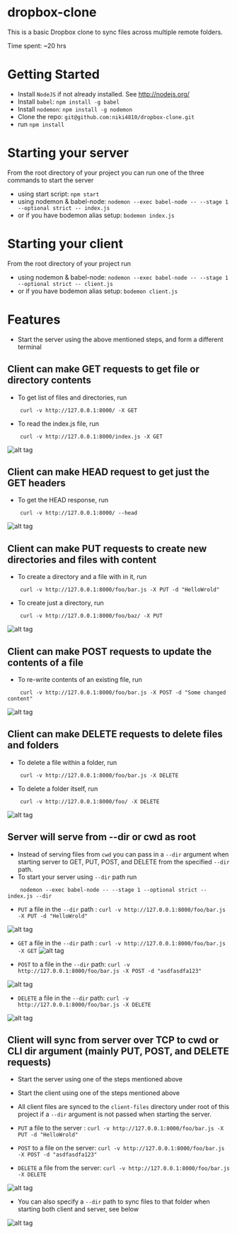# dropbox-clone

This is a basic Dropbox clone to sync files across multiple remote folders.

Time spent: ~20 hrs

# Getting Started

- Install `NodeJS` if not already installed. See http://nodejs.org/
- Install `babel`: `npm install -g babel`
- Install `nodemon`: `npm install -g nodemon`
- Clone the repo: `git@github.com:niki4810/dropbox-clone.git`
- run `npm install`

# Starting your server

From the root directory of your project you can run one of the three commands to start the server

- using start script: `npm start`
- using nodemon & babel-node: `nodemon --exec babel-node -- --stage 1 --optional strict -- index.js`
- or if you have bodemon alias setup: `bodemon index.js`

# Starting your client
From the root directory of your project run
- using nodemon & babel-node: `nodemon --exec babel-node -- --stage 1 --optional strict -- client.js`
- or if you have bodemon alias setup: `bodemon client.js`

# Features
- Start the server using the above mentioned steps, and form a different terminal

## Client can make GET requests to get file or directory contents
- To get list of files and directories, run

```
	curl -v http://127.0.0.1:8000/ -X GET
```

- To read the index.js file, run

```
	curl -v http://127.0.0.1:8000/index.js -X GET
```

![alt tag](https://raw.githubusercontent.com/niki4810/dropbox-clone/master/demo-images/client-get-1.gif)

## Client can make HEAD request to get just the GET headers
- To get the HEAD response, run

```
	curl -v http://127.0.0.1:8000/ --head
```
![alt tag](https://raw.githubusercontent.com/niki4810/dropbox-clone/master/demo-images/server-head-1.gif)

## Client can make PUT requests to create new directories and files with content
- To create a directory and a file with in it, run

```
	curl -v http://127.0.0.1:8000/foo/bar.js -X PUT -d "HelloWrold"
```
- To create just a directory, run

```
	curl -v http://127.0.0.1:8000/foo/baz/ -X PUT
```

![alt tag](https://raw.githubusercontent.com/niki4810/dropbox-clone/master/demo-images/client-put-1.gif)

## Client can make POST requests to update the contents of a file
- To re-write contents of an existing file, run

```
	curl -v http://127.0.0.1:8000/foo/bar.js -X POST -d "Some changed content"
```

![alt tag](https://raw.githubusercontent.com/niki4810/dropbox-clone/master/demo-images/client-post-1.gif)

## Client can make DELETE requests to delete files and folders

- To delete a file within a folder, run

```	
	curl -v http://127.0.0.1:8000/foo/bar.js -X DELETE
```
- To delete a folder itself, run

```
	curl -v http://127.0.0.1:8000/foo/ -X DELETE
```

![alt tag](https://raw.githubusercontent.com/niki4810/dropbox-clone/master/demo-images/client-delete-1.gif)


## Server will serve from --dir or cwd as root
- Instead of serving files from `cwd` you can pass in a `--dir` argument when starting server to GET, PUT, POST, and DELETE from the specified `--dir` path.
- To start your server using `--dir` path run

```
	nodemon --exec babel-node -- --stage 1 --optional strict -- index.js --dir
```
- `PUT` a file in the `--dir` path : `curl -v http://127.0.0.1:8000/foo/bar.js -X PUT -d "HelloWrold"`

![alt tag](https://raw.githubusercontent.com/niki4810/dropbox-clone/master/demo-images/client-put-2.gif)

- `GET` a file in the `--dir` path : `curl -v http://127.0.0.1:8000/foo/bar.js -X GET`
![alt tag](https://raw.githubusercontent.com/niki4810/dropbox-clone/master/demo-images/client-get-2.gif)

- `POST` to a file in the `--dir` path:  `curl -v http://127.0.0.1:8000/foo/bar.js -X POST -d "asdfasdfa123"`

![alt tag](https://raw.githubusercontent.com/niki4810/dropbox-clone/master/demo-images/client-post-2.gif)

- `DELETE` a file in the `--dir` path: `curl -v http://127.0.0.1:8000/foo/bar.js -X DELETE`

![alt tag](https://raw.githubusercontent.com/niki4810/dropbox-clone/master/demo-images/client-delete-2.gif)


## Client will sync from server over TCP to cwd or CLI dir argument (mainly PUT, POST, and DELETE requests)
- Start the server using one of the steps mentioned above
- Start the client using one of the steps mentioned above
- All client files are synced to the `client-files` directory under root of this project if a `--dir` argument is not passed when starting the server.

- `PUT` a file to the server : `curl -v http://127.0.0.1:8000/foo/bar.js -X PUT -d "HelloWrold"`
- `POST` to a file on the server:  `curl -v http://127.0.0.1:8000/foo/bar.js -X POST -d "asdfasdfa123"`
- `DELETE` a file from the server: `curl -v http://127.0.0.1:8000/foo/bar.js -X DELETE`

![alt tag](https://raw.githubusercontent.com/niki4810/dropbox-clone/master/demo-images/server-client-sync-1.gif)

- You can also specify a `--dir` path to sync files to that folder when starting both client and server, see below

![alt tag](https://raw.githubusercontent.com/niki4810/dropbox-clone/master/demo-images/server-client-sync-2.gif)


